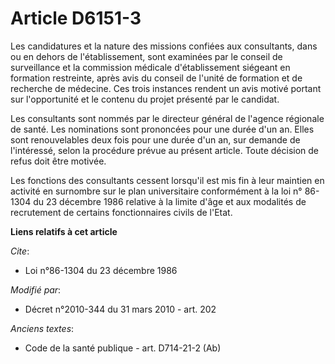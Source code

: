 # Article D6151-3

Les candidatures et la nature des missions confiées aux consultants, dans ou en dehors de l'établissement, sont examinées par
le conseil de surveillance et la commission médicale d'établissement siégeant en formation restreinte, après avis du conseil
de l'unité de formation et de recherche de médecine. Ces trois instances rendent un avis motivé portant sur l'opportunité et
le contenu du projet présenté par le candidat.

Les consultants sont nommés par le directeur général de l'agence régionale de santé. Les nominations sont prononcées pour une
durée d'un an. Elles sont renouvelables deux fois pour une durée d'un an, sur demande de l'intéressé, selon la procédure
prévue au présent article. Toute décision de refus doit être motivée.

Les fonctions des consultants cessent lorsqu'il est mis fin à leur maintien en activité en surnombre sur le plan
universitaire conformément à la loi n° 86-1304 du 23 décembre 1986 relative à la limite d'âge et aux modalités de recrutement
de certains fonctionnaires civils de l'Etat.

**Liens relatifs à cet article**

_Cite_:

  - Loi n°86-1304 du 23 décembre 1986

_Modifié par_:

  - Décret n°2010-344 du 31 mars 2010 - art. 202

_Anciens textes_:

  - Code de la santé publique - art. D714-21-2 (Ab)
